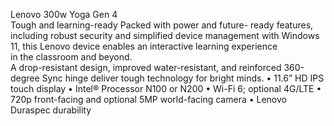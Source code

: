 Lenovo 300w Yoga Gen 4  
Tough and learning-ready
Packed with power and future-
ready features, including robust 
security and simplified device 
management with Windows 11, 
this Lenovo device enables an 
interactive learning experience  
in the classroom and beyond.  
A drop-resistant design, 
improved water-resistant, and 
reinforced 360-degree Sync 
hinge deliver tough technology 
for bright minds.
•  11.6” HD IPS touch display
•  Intel® Processor N100 or N200
•  Wi-Fi 6; optional 4G/LTE
•  720p front-facing and optional   5MP world-facing camera
•  Lenovo Duraspec durability